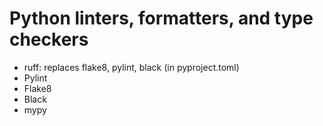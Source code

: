 # Python linters, formatters, and type checkers

- ruff: replaces flake8, pylint, black (in pyproject.toml)
- Pylint
- Flake8
- Black
- mypy
